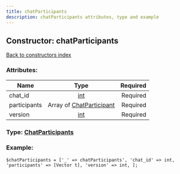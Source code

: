 ```yaml
---
title: chatParticipants
description: chatParticipants attributes, type and example
---
```

## Constructor: chatParticipants  
[Back to constructors index](index.md)



### Attributes:

| Name     |    Type       | Required |
|----------|:-------------:|---------:|
|chat\_id|[int](../types/int.md) | Required|
|participants|Array of [ChatParticipant](../types/ChatParticipant.md) | Required|
|version|[int](../types/int.md) | Required|



### Type: [ChatParticipants](../types/ChatParticipants.md)


### Example:

```
$chatParticipants = ['_' => chatParticipants', 'chat_id' => int, 'participants' => [Vector t], 'version' => int, ];
```